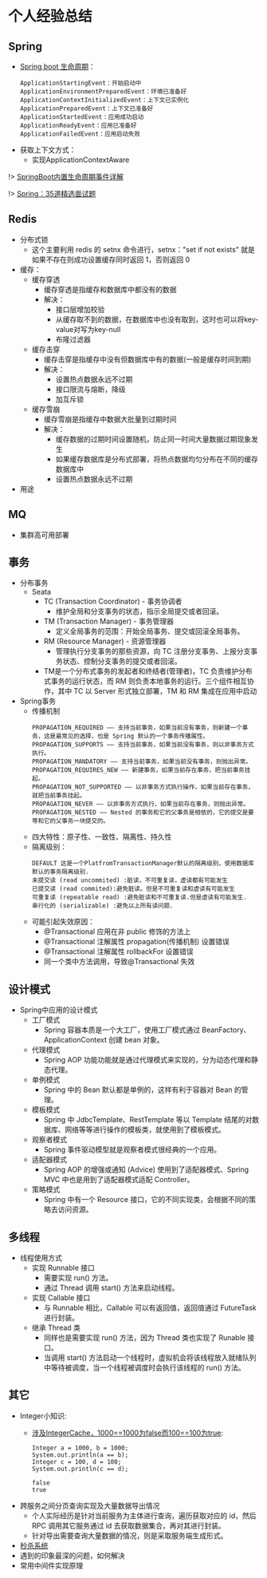 # 个人经验总结

## Spring

- [Spring boot 生命周期](https://blog.csdn.net/f641385712/article/details/105762050)：
  ```
  ApplicationStartingEvent：开始启动中
  ApplicationEnvironmentPreparedEvent：环境已准备好
  ApplicationContextInitializedEvent：上下文已实例化
  ApplicationPreparedEvent：上下文已准备好
  ApplicationStartedEvent：应用成功启动
  ApplicationReadyEvent：应用已准备好
  ApplicationFailedEvent：应用启动失败
  ```
- 获取上下文方式：
  - 实现ApplicationContextAware

!> [SpringBoot内置生命周期事件详解](https://github.com/yuanmabiji/Java-SourceCode-Blogs/blob/master/SpringBoot/10%20SpringBoot%E5%86%85%E7%BD%AE%E7%94%9F%E5%91%BD%E5%91%A8%E6%9C%9F%E4%BA%8B%E4%BB%B6%E8%AF%A6%E8%A7%A3%20%20SpringBoot%E6%BA%90%E7%A0%81(%E5%8D%81).md)

!> [Spring：35道精选面试题](https://mp.weixin.qq.com/s/EQge6DmgIqYITM3mAxkatg)

## Redis

- 分布式锁
  - 这个主要利用 redis 的 setnx 命令进行，setnx："set if not exists" 就是如果不存在则成功设置缓存同时返回 1，否则返回 0
- 缓存：
  - 缓存穿透
    - 缓存穿透是指缓存和数据库中都没有的数据
    - 解决：
      - 接口层增加校验
      - 从缓存取不到的数据，在数据库中也没有取到，这时也可以将key-value对写为key-null
      - 布隆过滤器
  - 缓存击穿
    - 缓存击穿是指缓存中没有但数据库中有的数据(一般是缓存时间到期)
    - 解决：
      - 设置热点数据永远不过期
      - 接口限流与熔断，降级
      - 加互斥锁
  - 缓存雪崩
    - 缓存雪崩是指缓存中数据大批量到过期时间
    - 解决：
      - 缓存数据的过期时间设置随机，防止同一时间大量数据过期现象发生
      - 如果缓存数据库是分布式部署，将热点数据均匀分布在不同的缓存数据库中
      - 设置热点数据永远不过期
- 用途

## MQ

- 集群高可用部署
  

## 事务

- 分布事务
  - Seata
    - TC (Transaction Coordinator) - 事务协调者
      - 维护全局和分支事务的状态，指示全局提交或者回滚。
    - TM (Transaction Manager) - 事务管理器
      - 定义全局事务的范围：开始全局事务、提交或回滚全局事务。
    - RM (Resource Manager) - 资源管理器
      - 管理执行分支事务的那些资源，向 TC 注册分支事务、上报分支事务状态、控制分支事务的提交或者回滚。
    - TM是一个分布式事务的发起者和终结者(管理者)，TC 负责维护分布式事务的运行状态，而 RM 则负责本地事务的运行。三个组件相互协作，其中 TC 以 Server 形式独立部署，TM 和 RM 集成在应用中启动
- Spring事务
  - 传播机制
    ```
    PROPAGATION_REQUIRED —— 支持当前事务，如果当前没有事务，则新建一个事务，这是最常见的选择，也是 Spring 默认的一个事务传播属性。
    PROPAGATION_SUPPORTS —— 支持当前事务，如果当前没有事务，则以非事务方式执行。
    PROPAGATION_MANDATORY —— 支持当前事务，如果当前没有事务，则抛出异常。
    PROPAGATION_REQUIRES_NEW —— 新建事务，如果当前存在事务，把当前事务挂起。
    PROPAGATION_NOT_SUPPORTED —— 以非事务方式执行操作，如果当前存在事务，就把当前事务挂起。
    PROPAGATION_NEVER —— 以非事务方式执行，如果当前存在事务，则抛出异常。
    PROPAGATION_NESTED —— Nested 的事务和它的父事务是相依的，它的提交是要等和它的父事务一块提交的。
    ```
  - 四大特性：原子性、一致性、隔离性、持久性
  - 隔离级别：
    ```
    DEFAULT 这是一个PlatfromTransactionManager默认的隔离级别，使用数据库默认的事务隔离级别.
    未提交读 (read uncommited) :脏读，不可重复读，虚读都有可能发生
    已提交读 (read commited):避免脏读。但是不可重复读和虚读有可能发生
    可重复读 (repeatable read) :避免脏读和不可重复读.但是虚读有可能发生.
    串行化的 (serializable) :避免以上所有读问题.
    ```
  - 可能引起失效原因：
    - @Transactional 应用在非 public 修饰的方法上
    - @Transactional 注解属性 propagation(传播机制) 设置错误
    - @Transactional 注解属性 rollbackFor 设置错误
    - 同一个类中方法调用，导致@Transactional 失效

## 设计模式
  - Spring中应用的设计模式
    - 工厂模式
      - Spring 容器本质是一个大工厂，使用工厂模式通过 BeanFactory、ApplicationContext 创建 bean 对象。
    - 代理模式
      - Spring AOP 功能功能就是通过代理模式来实现的，分为动态代理和静态代理。
    - 单例模式
      - Spring 中的 Bean 默认都是单例的，这样有利于容器对 Bean 的管理。
    - 模板模式
      - Spring 中 JdbcTemplate、RestTemplate 等以 Template 结尾的对数据库、网络等等进行操作的模板类，就使用到了模板模式。
    - 观察者模式
      - Spring 事件驱动模型就是观察者模式很经典的一个应用。
    - 适配器模式
      - Spring AOP 的增强或通知 (Advice) 使用到了适配器模式、Spring MVC 中也是用到了适配器模式适配 Controller。
    - 策略模式
      - Spring 中有一个 Resource 接口，它的不同实现类，会根据不同的策略去访问资源。

## 多线程
  - 线程使用方式
    - 实现 Runnable 接口
      - 需要实现 run() 方法。
      - 通过 Thread 调用 start() 方法来启动线程。
    - 实现 Callable 接口
      - 与 Runnable 相比，Callable 可以有返回值，返回值通过 FutureTask 进行封装。
    - 继承 Thread 类
      - 同样也是需要实现 run() 方法，因为 Thread 类也实现了 Runable 接口。
      - 当调用 start() 方法启动一个线程时，虚拟机会将该线程放入就绪队列中等待被调度，当一个线程被调度时会执行该线程的 run() 方法。

## 其它

- Integer小知识:
  - [涉及IntegerCache，1000==1000为false而100==100为true](https://mp.weixin.qq.com/s/mBs5k2LnoGMerpE2vAQzyg):

    ```
    Integer a = 1000, b = 1000;  
    System.out.println(a == b);
    Integer c = 100, d = 100;  
    System.out.println(c == d);
    ```
    ```
    false
    true
    ```
- 跨服务之间分页查询实现及大量数据导出情况
  - 个人实际经历是针对当前服务为主体进行查询，遍历获取对应的 id，然后 RPC 调用其它服务通过 id 去获取数据集合，再对其进行封装。
  - 针对导出需要查询大量数据的情况，则是采取服务端生成形式。
- [秒杀系统](https://www.pdai.tech/md/arch/arch-example-seckill.html#%E6%9E%B6%E6%9E%84%E6%A1%88%E4%BE%8B---%E7%A7%92%E6%9D%80%E7%B3%BB%E7%BB%9F%E8%AE%BE%E8%AE%A1)
- 遇到的印象最深的问题，如何解决
- 常用中间件实现原理
